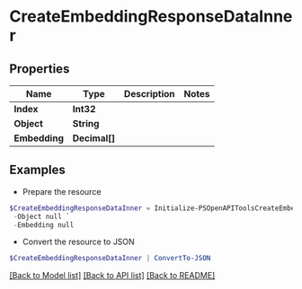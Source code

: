 # CreateEmbeddingResponseDataInner
## Properties

Name | Type | Description | Notes
------------ | ------------- | ------------- | -------------
**Index** | **Int32** |  | 
**Object** | **String** |  | 
**Embedding** | **Decimal[]** |  | 

## Examples

- Prepare the resource
```powershell
$CreateEmbeddingResponseDataInner = Initialize-PSOpenAPIToolsCreateEmbeddingResponseDataInner  -Index null `
 -Object null `
 -Embedding null
```

- Convert the resource to JSON
```powershell
$CreateEmbeddingResponseDataInner | ConvertTo-JSON
```

[[Back to Model list]](../README.md#documentation-for-models) [[Back to API list]](../README.md#documentation-for-api-endpoints) [[Back to README]](../README.md)

